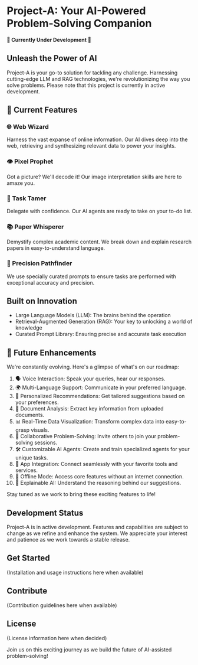 # Project-A: Your AI-Powered Problem-Solving Companion

**🚧 Currently Under Development 🚧**

## Unleash the Power of AI
Project-A is your go-to solution for tackling any challenge. Harnessing cutting-edge LLM and RAG technologies, we're revolutionizing the way you solve problems. Please note that this project is currently in active development.

## 🚀 Current Features

### 🌐 Web Wizard
Harness the vast expanse of online information. Our AI dives deep into the web, retrieving and synthesizing relevant data to power your insights.

### 👁️ Pixel Prophet
Got a picture? We'll decode it! Our image interpretation skills are here to amaze you.

### 🤖 Task Tamer
Delegate with confidence. Our AI agents are ready to take on your to-do list.

### 📚 Paper Whisperer
Demystify complex academic content. We break down and explain research papers in easy-to-understand language.

### 🎯 Precision Pathfinder
We use specially curated prompts to ensure tasks are performed with exceptional accuracy and precision.

## Built on Innovation
- Large Language Models (LLM): The brains behind the operation
- Retrieval-Augmented Generation (RAG): Your key to unlocking a world of knowledge
- Curated Prompt Library: Ensuring precise and accurate task execution

## 🔮 Future Enhancements
We're constantly evolving. Here's a glimpse of what's on our roadmap:

1. 🗣️ Voice Interaction: Speak your queries, hear our responses.
2. 🌍 Multi-Language Support: Communicate in your preferred language.
3. 🎯 Personalized Recommendations: Get tailored suggestions based on your preferences.
4. 📄 Document Analysis: Extract key information from uploaded documents.
5. 📊 Real-Time Data Visualization: Transform complex data into easy-to-grasp visuals.
6. 👥 Collaborative Problem-Solving: Invite others to join your problem-solving sessions.
7. 🛠️ Customizable AI Agents: Create and train specialized agents for your unique tasks.
8. 🔗 App Integration: Connect seamlessly with your favorite tools and services.
9. 🔌 Offline Mode: Access core features without an internet connection.
10. 🧠 Explainable AI: Understand the reasoning behind our suggestions.

Stay tuned as we work to bring these exciting features to life!

## Development Status
Project-A is in active development. Features and capabilities are subject to change as we refine and enhance the system. We appreciate your interest and patience as we work towards a stable release.

## Get Started
(Installation and usage instructions here when available)

## Contribute
(Contribution guidelines here when available)

## License
(License information here when decided)

Join us on this exciting journey as we build the future of AI-assisted problem-solving!